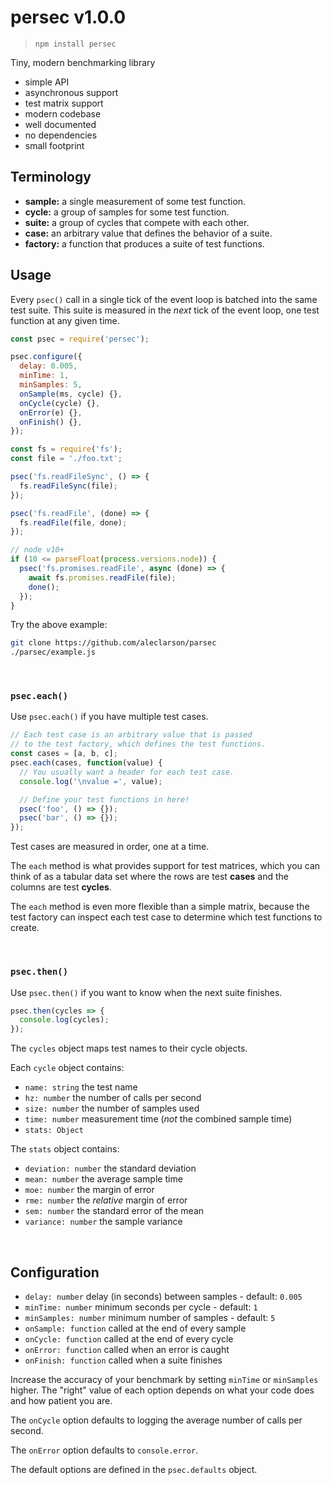 # persec v1.0.0

> ```
> npm install persec
> ```

Tiny, modern benchmarking library

- simple API
- asynchronous support
- test matrix support
- modern codebase
- well documented
- no dependencies
- small footprint

## Terminology

- **sample:** a single measurement of some test function.
- **cycle:** a group of samples for some test function.
- **suite:** a group of cycles that compete with each other.
- **case:** an arbitrary value that defines the behavior of a suite.
- **factory:** a function that produces a suite of test functions.

## Usage

Every `psec()` call in a single tick of the event loop is batched
into the same test suite. This suite is measured in the *next* tick
of the event loop, one test function at any given time.

```js
const psec = require('persec');

psec.configure({
  delay: 0.005,
  minTime: 1,
  minSamples: 5,
  onSample(ms, cycle) {},
  onCycle(cycle) {},
  onError(e) {},
  onFinish() {},
});

const fs = require('fs');
const file = './foo.txt';

psec('fs.readFileSync', () => {
  fs.readFileSync(file);
});

psec('fs.readFile', (done) => {
  fs.readFile(file, done);
});

// node v10+
if (10 <= parseFloat(process.versions.node)) {
  psec('fs.promises.readFile', async (done) => {
    await fs.promises.readFile(file);
    done();
  });
}
```

Try the above example:
```sh
git clone https://github.com/aleclarson/parsec
./parsec/example.js
```

&nbsp;

### `psec.each()`

Use `psec.each()` if you have multiple test cases.

```js
// Each test case is an arbitrary value that is passed
// to the test factory, which defines the test functions.
const cases = [a, b, c];
psec.each(cases, function(value) {
  // You usually want a header for each test case.
  console.log('\nvalue =', value);

  // Define your test functions in here!
  psec('foo', () => {});
  psec('bar', () => {});
});
```

Test cases are measured in order, one at a time.

The `each` method is what provides support for test matrices, which you can
think of as a tabular data set where the rows are test **cases** and the
columns are test **cycles**.

The `each` method is even more flexible than a simple matrix, because the test
factory can inspect each test case to determine which test functions to create.

&nbsp;

### `psec.then()`

Use `psec.then()` if you want to know when the next suite finishes.

```js
psec.then(cycles => {
  console.log(cycles);
});
```

The `cycles` object maps test names to their cycle objects.

Each `cycle` object contains:
- `name: string` the test name
- `hz: number` the number of calls per second
- `size: number` the number of samples used
- `time: number` measurement time (*not* the combined sample time)
- `stats: Object`

The `stats` object contains:
- `deviation: number` the standard deviation
- `mean: number` the average sample time
- `moe: number` the margin of error
- `rme: number` the *relative* margin of error
- `sem: number` the standard error of the mean
- `variance: number` the sample variance

&nbsp;

## Configuration

- `delay: number` delay (in seconds) between samples - default: `0.005`
- `minTime: number` minimum seconds per cycle - default: `1`
- `minSamples: number` minimum number of samples - default: `5`
- `onSample: function` called at the end of every sample
- `onCycle: function` called at the end of every cycle
- `onError: function` called when an error is caught
- `onFinish: function` called when a suite finishes

Increase the accuracy of your benchmark by setting `minTime` or `minSamples`
higher. The "right" value of each option depends on what your code does and
how patient you are.

The `onCycle` option defaults to logging the average number of calls per second.

The `onError` option defaults to `console.error`.

The default options are defined in the `psec.defaults` object.
